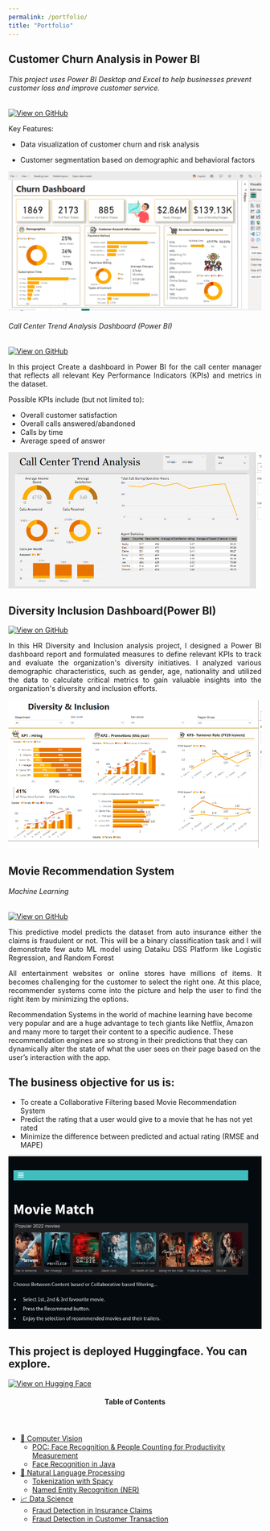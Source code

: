```yaml
---
permalink: /portfolio/
title: "Portfolio"
---
```


## Customer Churn Analysis in Power BI
###### This project uses Power BI Desktop and Excel to help businesses prevent customer loss and improve customer service.
[![View on GitHub](https://img.shields.io/badge/GitHub-View_on_GitHub-blue?logo=GitHub)](https://github.com/Data-Overflo/Customer-Churn-and-Risk-Analysis-Dashboard-PowerBI)





<p>
Key Features:

* Data visualization of customer churn and risk analysis

* Customer segmentation based on demographic and behavioral factors
</p>


<img src="https://raw.githubusercontent.com/Data-Overflo/a-makhambi.github.io/main/assets/output/Customer.PNG" class="align-center">




###### Call Center Trend Analysis Dashboard (Power BI)
[![View on GitHub](https://img.shields.io/badge/GitHub-View_on_GitHub-blue?logo=GitHub)](https://github.com/Data-Overflo/Call-Centre-Trends-Analysis-Dashbaord-PowerBI)


<p style="text-align:justify">In this project Create a dashboard in Power BI for the call center manager that reflects all relevant Key Performance Indicators (KPIs) and metrics in the dataset.

Possible KPIs include (but not limited to):

* Overall customer satisfaction
* Overall calls answered/abandoned
* Calls by time
* Average speed of answer</p>

<p><img src="https://raw.githubusercontent.com/Data-Overflo/a-makhambi.github.io/main/assets/output/call centre.PNG"></p>




## Diversity Inclusion Dashboard(Power BI)


[![View on GitHub](https://img.shields.io/badge/GitHub-View_on_GitHub-blue?logo=GitHub)](https://github.com/Data-Overflo/Diversity-Inclusion-Dashboard-PowerBI) 

<p style="text-align:justify">In this HR Diversity and Inclusion analysis project, I designed a Power BI dashboard report and formulated measures to define relevant KPIs to track and evaluate the organization's diversity initiatives. I analyzed various demographic characteristics, such as gender, age, nationality and utilized the data to calculate critical metrics to gain valuable insights into the organization's diversity and inclusion efforts.</p>
<p><img src="https://raw.githubusercontent.com/Data-Overflo/a-makhambi.github.io/main/assets/output/divers.PNG" class="align-center"></p>




## Movie Recommendation System

###### Machine Learning

[![View on GitHub](https://img.shields.io/badge/GitHub-View_on_GitHub-blue?logo=GitHub)](https://github.com/Data-Overflo/Movie-Recco)
<!-- [![View on GitHub](https://img.shields.io/static/v1?style=for-the-badge&message=GitHub&color=181717&logo=GitHub&logoColor=FFFFFF&label=)](https://github.com/Data-Overflo/Movie-Recco) -->
<p style="text-align:justify">
This predictive model predicts the dataset from auto insurance either the claims is fraudulent or not. This will be a binary classification task and I will demonstrate few auto ML model using Dataiku DSS Platform like Logistic Regression, and Random Forest</p>
<p style="text-align:justify">
All entertainment websites or online stores have millions of items. It becomes challenging for the customer to select the right one. At this place, recommender systems come into the picture and help the user to find the right item by minimizing the options.

Recommendation Systems in the world of machine learning have become very popular and are a huge advantage to tech giants like Netflix, Amazon and many more to target their content to a specific audience. These recommendation engines are so strong in their predictions that they can dynamically alter the state of what the user sees on their page based on the user’s interaction with the app.

## The business objective for us is:

* To create a Collaborative Filtering based Movie Recommendation System
* Predict the rating that a user would give to a movie that he has not yet rated
* Minimize the difference between predicted and actual rating (RMSE and MAPE) </p>
<p><img src="https://raw.githubusercontent.com/Data-Overflo/a-makhambi.github.io/main/assets/output/movier.png" class="align-center"></p>


## This project is deployed Huggingface. You can explore. 
[![View on Hugging Face](https://img.shields.io/static/v1?style=for-the-badge&message=Hugging+Face&color=FFBF00&logo=Hugging+Face&logoColor=FFFFFF&label=)](https://huggingface.co/spaces/dlaimini/Movies-Recommender)


<!-- This is for Sidebar Menu on the Rigth Side -->
<aside class="sidebar__right ">
            <nav class="toc">
              <header><h4 class="nav__title"><i class="fas fa-bookmark"></i> Table of Contents</h4></header>
              <ul class="toc__menu">
  <li class=""><a href="#-computer-vision">🤖 Computer Vision</a>
    <ul>
      <li class=""><a href="#poc-face-recognition--people-counting-for-productivity-measurement">POC: Face Recognition & People Counting for Productivity Measurement</a></li>
      <li class=""><a href="#face-recognition-in-java">Face Recognition in Java</a></li>
    </ul>
  </li>
  <li class=""><a href="#-natural-language-processing-nlp">📖 Natural Language Processing</a>
    <ul>
      <li class=""><a href="#tokenization-with-spacy">Tokenization with Spacy</a></li>
      <li class=""><a href="#named-entity-recognition-ner">Named Entity Recognition (NER)</a></li>
    </ul>
  </li>
  <li class=""><a href="#-data-science">📈 Data Science</a>
    <ul>
      <li class=""><a href="#fraud-detection-in-insurance-claims">Fraud Detection in Insurance Claims</a></li>
      <li class=""><a href="#fraud-detection-in-customer-transaction">Fraud Detection in Customer Transaction</a></li>
    </ul>
  </li>
</ul>